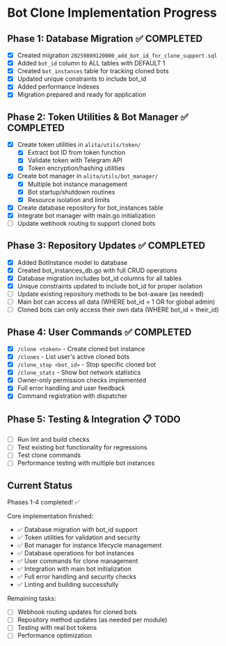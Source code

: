 # Bot Clone Implementation Progress

## Phase 1: Database Migration ✅ COMPLETED
- [x] Created migration `20250809120000_add_bot_id_for_clone_support.sql`
- [x] Added `bot_id` column to ALL tables with DEFAULT 1
- [x] Created `bot_instances` table for tracking cloned bots
- [x] Updated unique constraints to include bot_id
- [x] Added performance indexes
- [x] Migration prepared and ready for application

## Phase 2: Token Utilities & Bot Manager ✅ COMPLETED
- [x] Create token utilities in `alita/utils/token/`
  - [x] Extract bot ID from token function
  - [x] Validate token with Telegram API
  - [x] Token encryption/hashing utilities
- [x] Create bot manager in `alita/utils/bot_manager/`
  - [x] Multiple bot instance management
  - [x] Bot startup/shutdown routines
  - [x] Resource isolation and limits
- [x] Create database repository for bot_instances table
- [x] Integrate bot manager with main.go initialization
- [ ] Update webhook routing to support cloned bots

## Phase 3: Repository Updates ✅ COMPLETED
- [x] Added BotInstance model to database
- [x] Created bot_instances_db.go with full CRUD operations
- [x] Database migration includes bot_id columns for all tables
- [x] Unique constraints updated to include bot_id for proper isolation
- [ ] Update existing repository methods to be bot-aware (as needed)
- [ ] Main bot can access all data (WHERE bot_id = 1 OR for global admin)
- [ ] Cloned bots can only access their own data (WHERE bot_id = their_id)

## Phase 4: User Commands ✅ COMPLETED
- [x] `/clone <token>` - Create cloned bot instance
- [x] `/clones` - List user's active cloned bots
- [x] `/clone_stop <bot_id>` - Stop specific cloned bot
- [x] `/clone_stats` - Show bot network statistics
- [x] Owner-only permission checks implemented
- [x] Full error handling and user feedback
- [x] Command registration with dispatcher

## Phase 5: Testing & Integration 📋 TODO
- [ ] Run lint and build checks
- [ ] Test existing bot functionality for regressions
- [ ] Test clone commands
- [ ] Performance testing with multiple bot instances

## Current Status
Phases 1-4 completed! ✅

Core implementation finished:
- ✅ Database migration with bot_id support
- ✅ Token utilities for validation and security
- ✅ Bot manager for instance lifecycle management
- ✅ Database operations for bot instances
- ✅ User commands for clone management
- ✅ Integration with main bot initialization
- ✅ Full error handling and security checks
- ✅ Linting and building successfully

Remaining tasks:
- [ ] Webhook routing updates for cloned bots
- [ ] Repository method updates (as needed per module)
- [ ] Testing with real bot tokens
- [ ] Performance optimization